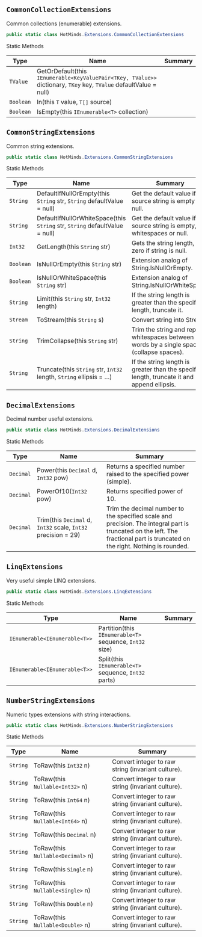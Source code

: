 ## `CommonCollectionExtensions`

Common collections (enumerable) extensions.
```csharp
public static class HotMinds.Extensions.CommonCollectionExtensions

```

Static Methods

| Type | Name | Summary | 
| --- | --- | --- | 
| `TValue` | GetOrDefault(this `IEnumerable<KeyValuePair<TKey, TValue>>` dictionary, `TKey` key, `TValue` defaultValue = null) |  | 
| `Boolean` | In(this `T` value, `T[]` source) |  | 
| `Boolean` | IsEmpty(this `IEnumerable<T>` collection) |  | 


## `CommonStringExtensions`

Common string extensions.
```csharp
public static class HotMinds.Extensions.CommonStringExtensions

```

Static Methods

| Type | Name | Summary | 
| --- | --- | --- | 
| `String` | DefaultIfNullOrEmpty(this `String` str, `String` defaultValue = null) | Get the default value if the source string is empty or null. | 
| `String` | DefaultIfNullOrWhiteSpace(this `String` str, `String` defaultValue = null) | Get the default value if the source string is empty, whitespaces or null. | 
| `Int32` | GetLength(this `String` str) | Gets the string length, or zero if string is null. | 
| `Boolean` | IsNullOrEmpty(this `String` str) | Extension analog of String.IsNullOrEmpty. | 
| `Boolean` | IsNullOrWhiteSpace(this `String` str) | Extension analog of String.IsNullOrWhiteSpace. | 
| `String` | Limit(this `String` str, `Int32` length) | If the string length is greater than the specified length, truncate it. | 
| `Stream` | ToStream(this `String` s) | Convert string into Stream. | 
| `String` | TrimCollapse(this `String` str) | Trim the string and replace whitespaces between words by a single space (collapse spaces). | 
| `String` | Truncate(this `String` str, `Int32` length, `String` ellipsis = …) | If the string length is greater than the specified length, truncate it and append ellipsis. | 


## `DecimalExtensions`

Decimal number useful extensions.
```csharp
public static class HotMinds.Extensions.DecimalExtensions

```

Static Methods

| Type | Name | Summary | 
| --- | --- | --- | 
| `Decimal` | Power(this `Decimal` d, `Int32` pow) | Returns a specified number raised to the specified power (simple). | 
| `Decimal` | PowerOf10(`Int32` pow) | Returns specified power of 10. | 
| `Decimal` | Trim(this `Decimal` d, `Int32` scale, `Int32` precision = 29) | Trim the decimal number to the specified scale and precision. The integral part is truncated on the left.  The fractional part is truncated on the right. Nothing is rounded. | 


## `LinqExtensions`

Very useful simple LINQ extensions.
```csharp
public static class HotMinds.Extensions.LinqExtensions

```

Static Methods

| Type | Name | Summary | 
| --- | --- | --- | 
| `IEnumerable<IEnumerable<T>>` | Partition(this `IEnumerable<T>` sequence, `Int32` size) |  | 
| `IEnumerable<IEnumerable<T>>` | Split(this `IEnumerable<T>` sequence, `Int32` parts) |  | 


## `NumberStringExtensions`

Numeric types extensions with string interactions.
```csharp
public static class HotMinds.Extensions.NumberStringExtensions

```

Static Methods

| Type | Name | Summary | 
| --- | --- | --- | 
| `String` | ToRaw(this `Int32` n) | Convert integer to raw string (invariant culture). | 
| `String` | ToRaw(this `Nullable<Int32>` n) | Convert integer to raw string (invariant culture). | 
| `String` | ToRaw(this `Int64` n) | Convert integer to raw string (invariant culture). | 
| `String` | ToRaw(this `Nullable<Int64>` n) | Convert integer to raw string (invariant culture). | 
| `String` | ToRaw(this `Decimal` n) | Convert integer to raw string (invariant culture). | 
| `String` | ToRaw(this `Nullable<Decimal>` n) | Convert integer to raw string (invariant culture). | 
| `String` | ToRaw(this `Single` n) | Convert integer to raw string (invariant culture). | 
| `String` | ToRaw(this `Nullable<Single>` n) | Convert integer to raw string (invariant culture). | 
| `String` | ToRaw(this `Double` n) | Convert integer to raw string (invariant culture). | 
| `String` | ToRaw(this `Nullable<Double>` n) | Convert integer to raw string (invariant culture). | 


